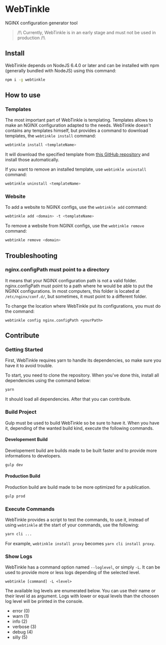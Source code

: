 # WebTinkle
NGINX configuration generator tool

> /!\ Currently, WebTinkle is in an early stage and must not be used in production /!\

## Install
WebTinkle depends on NodeJS 6.4.0 or later and can be installed with npm (generally bundled with NodeJS) using this command:
```bash
npm i -g webtinkle
```

## How to use

### Templates
The most important part of WebTinkle is templating. Templates allows to make an NGINX configuration adapted to the needs.
WebTinkle doesn't contains any templates himself, but provides a command to download templates, the `webtinkle install` command:
```bash
webtinkle install <templateName>
```
It will download the specified template from [this GitHub repository](https://github.com/webtinkle/webtinkle-templates) and install those automatically.

If you want to remove an installed template, use `webtinkle uninstall` command:
```bash
webtinkle uninstall <templateName>
```

### Website

To add a website to NGINX configs, use the `webtinkle add` command:
```bash
webtinkle add <domain> -t <templateName>
```

To remove a website from NGINX configs, use the `webtinkle remove` command:
```bash
webtinkle remove <domain>
```


## Troubleshooting
### nginx.configPath must point to a directory
It means that your NGINX configuration path is not a valid folder.
nginx.configPath must point to a path where he would be able to put the NGINX configurations.
In most computers, this folder is located at `/etc/nginx/conf.d/`, but sometimes, it must point to a different folder.

To change the location where WebTinkle put its configurations, you must do the command:
```
webtinkle config nginx.configPath <yourPath>
```



## Contribute
### Getting Started
First, WebTinkle requires yarn to handle its dependencies, so make sure you have it to avoid trouble.

To start, you need to clone the repository. When you've done this, install all dependencies using the command below:
```bash
yarn
```
It should load all dependencies. After that you can contribute.


### Build Project
Gulp must be used to build WebTinkle so be sure to have it. When you have it, depending of the wanted build kind, execute the following commands.
#### Developement Build
Developement build are builds made to be built faster and to provide more informations to developers.
```bash
gulp dev
```
#### Production Build
Production build are build made to be more optimized for a publication.
```bash
gulp prod
```

### Execute Commands
WebTinkle provides a script to test the commands, to use it, instead of using `webtinkle` at the start of your commands, use the following:
```bash
yarn cli ...
```

For example, `webtinkle install proxy` becomes `yarn cli install proxy`.

### Show Logs
WebTinkle has a command option named `--loglevel`, or simply `-L`. It can be used to provide more or less logs depending of the selected level.
```
webtinkle [command] -L <level>
```

The available log levels are enumerated below. You can use their name or their level id as argument. Logs with lower or equal levels than the choosen log level will be printed in the console.
* error (0)
* warn (1)
* info (2)
* verbose (3)
* debug (4)
* silly (5)

